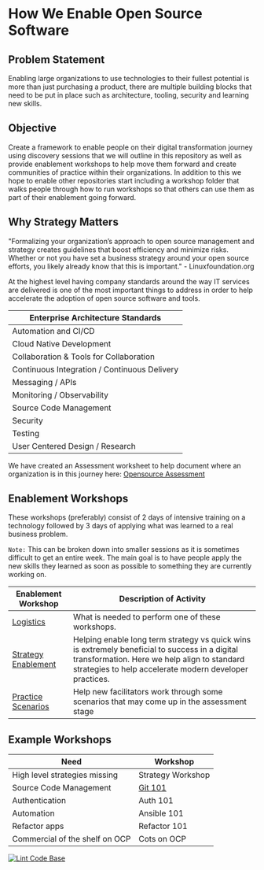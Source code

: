 # How We Enable Open Source Software

## Problem Statement

Enabling large organizations to use technologies to their fullest potential is more than just purchasing a product, there are multiple building blocks that need to be put in place such as architecture, tooling, security and learning new skills.

## Objective

Create a framework to enable people on their digital transformation journey using discovery sessions that we will outline in this repository as well as provide enablement workshops to help move them forward and create communities of practice within their organizations. In addition to this we hope to enable other repositories start including a workshop folder that walks people through how to run workshops so that others can use them as part of their enablement going forward.

## Why Strategy Matters

"Formalizing your organization’s approach to open source management and strategy creates guidelines that boost efficiency and minimize risks. Whether or not you have set a business strategy around your open source efforts, you likely already know that this is important." - Linuxfoundation.org

At the highest level having company standards around the way IT services are delivered is one of the most important things to address in order to help accelerate the adoption of open source software and tools.

| Enterprise Architecture Standards            |
|----------------------------------------------|
| Automation and CI/CD                         |
| Cloud Native Development                     |
| Collaboration & Tools for Collaboration      |
| Continuous Integration / Continuous Delivery |
| Messaging / APIs                             |
| Monitoring / Observability                   |
| Source Code Management                       |
| Security                                     |
| Testing                                      |
| User Centered Design / Research              |

We have created an Assessment worksheet to help document where an organization is in this journey here: [Opensource Assessment](workshops/how_we_enable/01-Getting_Started.md)

## Enablement Workshops

These workshops (preferably) consist of 2 days of intensive training on a technology followed by 3 days of applying what was learned to a real business problem.

`Note:` This can be broken down into smaller sessions as it is sometimes difficult to get an entire week. The main goal is to have people apply the new skills they learned as soon as possible to something they are currently working on.

| Enablement Workshop                                                    | Description of Activity                                                                                                                                                                                  |
|------------------------------------------------------------------------|----------------------------------------------------------------------------------------------------------------------------------------------------------------------------------------------------------|
| [Logistics](workshops/how_we_enable/02-Logistics.md)                   | What is needed to perform one of these workshops.                                                                                                                                                        |
| [Strategy Enablement](workshops/how_we_enable/03-Strategy.md)          | Helping enable long term strategy vs quick wins is extremely beneficial to success in a digital transformation. Here we help align to standard strategies to help accelerate modern developer practices. |
| [Practice Scenarios](workshops/how_we_enable/04-Practice_Scenarios.md) | Help new facilitators work through some scenarios that may come up in the assessment stage                                                                                                               |

## Example Workshops

| Need                           | Workshop                                |
|--------------------------------|-----------------------------------------|
| High level strategies missing  | Strategy Workshop                       |
| Source Code Management         | [Git 101](workshops/git_101/01-init.md) |
| Authentication                 | Auth 101                                |
| Automation                     | Ansible 101                             |
| Refactor apps                  | Refactor 101                            |
| Commercial of the shelf on OCP | Cots on OCP                             |

[![Lint Code Base](https://github.com/chadhellyea/HowWeEnable/workflows/Lint%20Code%20Base/badge.svg)](https://github.com/chadhellyea/HowWeEnable/actions)
